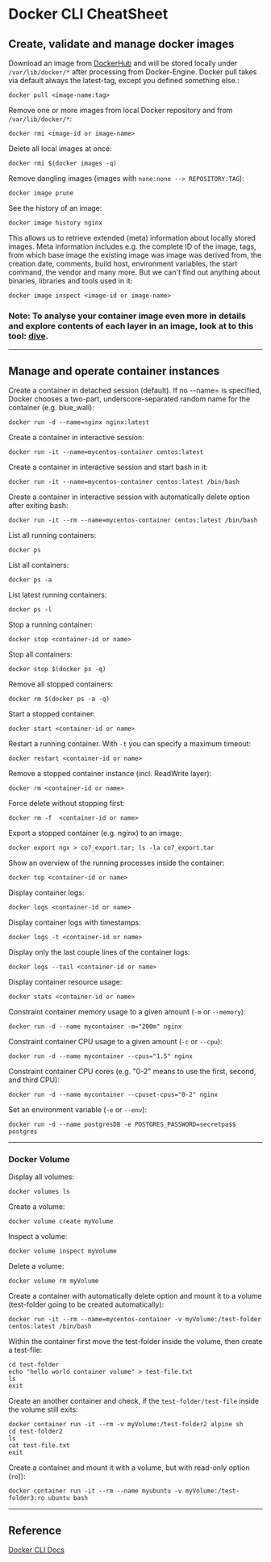 # Docker CLI CheatSheet

## Create, validate and manage docker images

Download an image from [DockerHub](https://hub.docker.com/) and will be stored locally under
`/var/lib/docker/*` after processing from Docker-Engine. Docker pull takes via default always the latest-tag, except you defined something else.:
```
docker pull <image-name:tag>
```

Remove one or more images from local Docker repository and from `/var/lib/docker/*`:
```
docker rmi <image-id or image-name>
```

Delete all local images at once:
```
docker rmi $(docker images -q)
```

Remove dangling images (images with `none:none --> REPOSITORY:TAG`):
```
docker image prune
```

See the history of an image:
```
docker image history nginx
```

This allows us to retrieve extended (meta) information about locally stored images. Meta information includes e.g. the complete ID of the image, tags, from which base image the existing image was image was derived from, the creation date, comments, build host, environment variables, the start command, the vendor and many more. But we can't find out anything about binaries, libraries and tools used in it:
```
docker image inspect <image-id or image-name>
```

### Note: To analyse your container image even more in details and explore contents of each layer in an image, look at to this tool: [dive](https://github.com/wagoodman/dive).

---

## Manage and operate container instances

Create a container in detached session (default). If no --name=<container-instance-name> is specified, Docker chooses a two-part, underscore-separated random name for the container (e.g. blue_wall):
```
docker run -d --name=nginx nginx:latest
```

Create a container in interactive session:
```
docker run -it --name=mycentos-container centos:latest
```

Create a container in interactive session and start bash in it:
```
docker run -it --name=mycentos-container centos:latest /bin/bash
```

Create a container in interactive session with automatically delete option after exiting bash:
```
docker run -it --rm --name=mycentos-container centos:latest /bin/bash
```

List all running containers:
```
docker ps
```

List all containers:
```
docker ps -a
```

List latest running containers:
```
docker ps -l
```

Stop a running container:
```
docker stop <container-id or name>
```

Stop all containers:
```
docker stop $(docker ps -q)
```

Remove all stopped containers:
```
docker rm $(docker ps -a -q)
```

Start a stopped container:
```
docker start <container-id or name>
```

Restart a running container. With `-t` you can specify a maximum timeout:
```
docker restart <container-id or name>
```

Remove a stopped container instance (incl. ReadWrite layer):
```
docker rm <container-id or name>
```

Force delete without stopping first:
```
docker rm -f  <container-id or name>
```

Export a stopped container (e.g. nginx) to an image:
```
docker export ngx > co7_export.tar; ls -la co7_export.tar
```

Show an overview of the running processes inside the container:
```
docker top <container-id or name>
```

Display container logs:
```
docker logs <container-id or name>
```

Display container logs with timestamps:
```
docker logs -t <container-id or name>
```

Display only the last couple lines of the container logs:
```
docker logs --tail <container-id or name>
```

Display container resource usage:
```
docker stats <container-id or name>
```

Constraint container memory usage to a given amount (`-m` or `--memory`):
```
docker run -d --name mycontainer -m="200m" nginx
```

Constraint container CPU usage to a given amount (`-c` or `--cpu`):
```
docker run -d --name mycontainer --cpus="1.5" nginx
```

Constraint container CPU cores (e.g. "0-2" means to use the first, second, and third CPU):
```
docker run -d --name mycontainer --cpuset-cpus="0-2" nginx
```

Set an environment variable (`-e` or `--env`):
```
docker run -d --name postgresDB -e POSTGRES_PASSWORD=secretpa$$ postgres
```

---

### Docker Volume

Display all volumes:
```
docker volumes ls
```

Create a volume: 
```
docker volume create myVolume
```

Inspect a volume:
```
docker volume inspect myVolume
```

Delete a volume:
```
docker volume rm myVolume
```

Create a container with automatically delete option and mount it to a volume (test-folder going to be created automatically):
```
docker run -it --rm --name=mycentos-container -v myVolume:/test-folder centos:latest /bin/bash 
```

Within the container first move the test-folder inside the volume, then create a test-file:
```
cd test-folder
echo "hello world container volume" > test-file.txt
ls
exit 
```

Create an another container and check, if the `test-folder/test-file` inside the volume still exits:
```
docker container run -it --rm -v myVolume:/test-folder2 alpine sh
cd test-folder2
ls
cat test-file.txt
exit
```

Create a container and mount it with a volume, but with read-only option (`ro`)):
```
docker container run -it --rm --name myubuntu -v myVolume:/test-folder3:ro ubuntu bash
```

---

## Reference

[Docker CLI Docs](https://docs.docker.com/engine/reference/commandline/cli/)